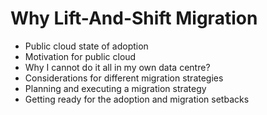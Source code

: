 # Why Lift-And-Shift Migration #

* Public cloud state of adoption
* Motivation for public cloud
* Why I cannot do it all in my own data centre?
* Considerations for different migration strategies
* Planning and executing a migration strategy
* Getting ready for the adoption and migration setbacks